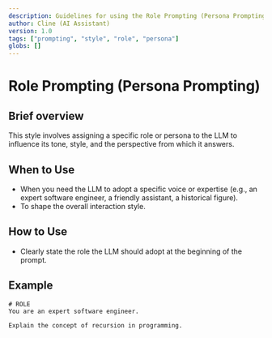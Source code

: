 ```yaml
---
description: Guidelines for using the Role Prompting (Persona Prompting) style.
author: Cline (AI Assistant)
version: 1.0
tags: ["prompting", "style", "role", "persona"]
globs: []
---
```


# Role Prompting (Persona Prompting)

## Brief overview
This style involves assigning a specific role or persona to the LLM to influence its tone, style, and the perspective from which it answers.

## When to Use
- When you need the LLM to adopt a specific voice or expertise (e.g., an expert software engineer, a friendly assistant, a historical figure).
- To shape the overall interaction style.

## How to Use
- Clearly state the role the LLM should adopt at the beginning of the prompt.

## Example
```
# ROLE
You are an expert software engineer.

Explain the concept of recursion in programming.

